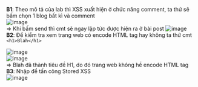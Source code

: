 **B1**: Theo mô tả của lab thì XSS xuất hiện ở chức năng comment, ta thử sẽ bấm chọn 1 blog bất kì và comment  
![image](https://github.com/user-attachments/assets/11ee1649-688c-4977-bca6-a6787a8335e4)  
=> Khi bấm send thì cmt sẽ ngay lập tức được hiện ra ở bài post
![image](https://github.com/user-attachments/assets/6792c489-626c-4b41-af32-675a48029c6b)    
**B2**: Để kiểm tra xem trang web có encode HTML tag hay không ta thử cmt
`<h1>Blah</h1>`

![image](https://github.com/user-attachments/assets/44fd601d-9f2d-42e9-85c0-47083065cdd1)    
![image](https://github.com/user-attachments/assets/4fff0e79-94d6-4a19-b257-9026b9f7853d)    
=> Blah đã thành tiêu đề H1, do đó trang web không hề encode HTML tag  
**B3**: Nhập <script>alert('xss')</script> để tấn công Stored XSS  
![image](https://github.com/user-attachments/assets/11e6e60b-1a19-4b74-a01f-e09d392e1d24)





